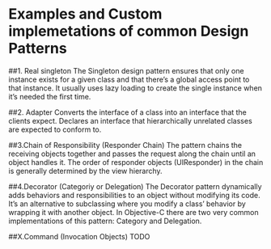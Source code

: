# Examples and Custom implemetations of common Design Patterns

##1. Real singleton 
The Singleton design pattern ensures that only one instance exists for a given class and that there’s a global access point to that instance. It usually uses lazy loading to create the single instance when it’s needed the first time.

##2. Adapter
Converts the interface of a class into an interface that the clients expect.
Declares an interface that hierarchically unrelated classes are expected to conform to.

##3.Chain of Responsibility (Responder Chain)
The pattern chains the receiving objects together and passes the request along the chain until an object handles it.
The order of responder objects (UIResponder) in the chain is generally determined by the view hierarchy.

##4.Decorator (Categoriy or Delegation)
The Decorator pattern dynamically adds behaviors and responsibilities to an object without modifying its code. It’s an alternative to subclassing where you modify a class’ behavior by wrapping it with another object.
In Objective-C there are two very common implementations of this pattern: Category and Delegation.

##X.Command (Invocation Objects)
TODO

